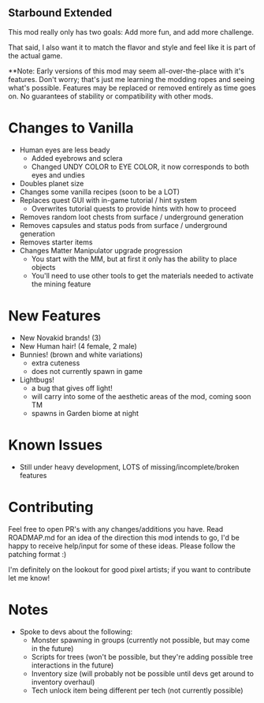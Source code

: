 ## Starbound Extended

This mod really only has two goals: Add more fun, and add more challenge.

That said, I also want it to match the flavor and style and feel like it is part of the actual game.

**Note: Early versions of this mod may seem all-over-the-place with it's features. Don't worry; that's just me learning the modding ropes and seeing what's possible. Features may be replaced or removed entirely as time goes on. No guarantees of stability or compatibility with other mods.

Changes to Vanilla
==================
- Human eyes are less beady
  - Added eyebrows and sclera
  - Changed UNDY COLOR to EYE COLOR, it now corresponds to both eyes and undies
- Doubles planet size
- Changes some vanilla recipes (soon to be a LOT)
- Replaces quest GUI with in-game tutorial / hint system
  - Overwrites tutorial quests to provide hints with how to proceed
- Removes random loot chests from surface / underground generation
- Removes capsules and status pods from surface / underground generation
- Removes starter items
- Changes Matter Manipulator upgrade progression
  - You start with the MM, but at first it only has the ability to place objects
  - You'll need to use other tools to get the materials needed to activate the mining feature

New Features
============
- New Novakid brands! (3)
- New Human hair! (4 female, 2 male)
- Bunnies! (brown and white variations)
  - extra cuteness
  - does not currently spawn in game
- Lightbugs!
  - a bug that gives off light!
  - will carry into some of the aesthetic areas of the mod, coming soon TM
  - spawns in Garden biome at night

Known Issues
============
- Still under heavy development, LOTS of missing/incomplete/broken features

Contributing
============
Feel free to open PR's with any changes/additions you have. Read ROADMAP.md for an idea of the direction this mod intends to go, I'd be happy to receive help/input for some of these ideas. Please follow the patching format :)

I'm definitely on the lookout for good pixel artists; if you want to contribute let me know!

Notes
=====
- Spoke to devs about the following:
  - Monster spawning in groups (currently not possible, but may come in the future)
  - Scripts for trees (won't be possible, but they're adding possible tree interactions in the future)
  - Inventory size (will probably not be possible until devs get around to inventory overhaul)
  - Tech unlock item being different per tech (not currently possible)
